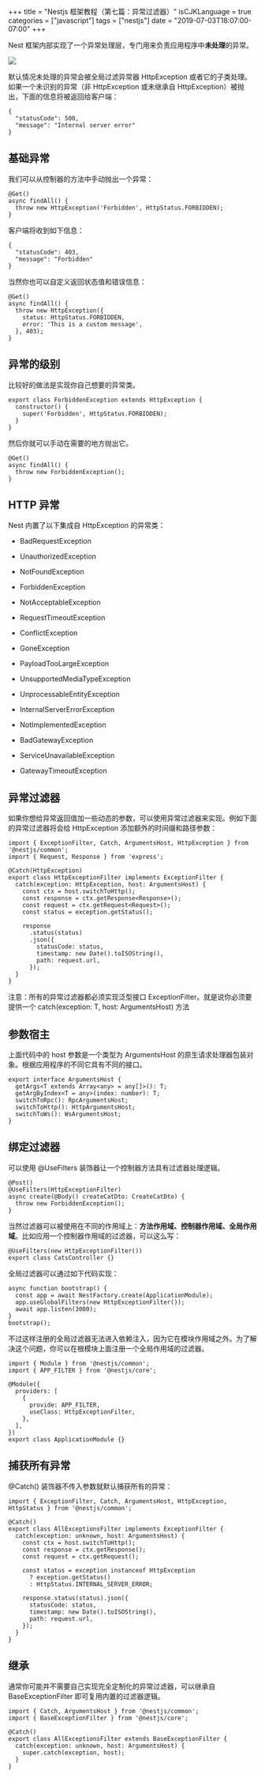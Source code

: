 +++
title = "Nestjs 框架教程（第七篇：异常过滤器）"
isCJKLanguage = true
categories = ["javascript"]
tags = ["nestjs"]
date = "2019-07-03T18:07:00-07:00"
+++

Nest 框架内部实现了一个异常处理层，专门用来负责应用程序中**未处理**的异常。

![](https://i.loli.net/2019/07/02/5d1b66de9370734231.png)

默认情况未处理的异常会被全局过滤异常器 HttpException 或者它的子类处理。如果一个未识别的异常（非 HttpException 或未继承自 HttpException）被抛出，下面的信息将被返回给客户端：

```
{
  "statusCode": 500,
  "message": "Internal server error"
}
```

## 基础异常

我们可以从控制器的方法中手动抛出一个异常：

```
@Get()
async findAll() {
  throw new HttpException('Forbidden', HttpStatus.FORBIDDEN);
}
```

客户端将收到如下信息：

```
{
  "statusCode": 403,
  "message": "Forbidden"
}
```

当然你也可以自定义返回状态值和错误信息：

```
@Get()
async findAll() {
  throw new HttpException({
    status: HttpStatus.FORBIDDEN,
    error: 'This is a custom message',
  }, 403);
}
```

## 异常的级别

比较好的做法是实现你自己想要的异常类。

```
export class ForbiddenException extends HttpException {
  constructor() {
    super('Forbidden', HttpStatus.FORBIDDEN);
  }
}
```

然后你就可以手动在需要的地方抛出它。

```
@Get()
async findAll() {
  throw new ForbiddenException();
}
```

## HTTP 异常

Nest 内置了以下集成自 HttpException 的异常类：

* BadRequestException

* UnauthorizedException

* NotFoundException

* ForbiddenException

* NotAcceptableException

* RequestTimeoutException

* ConflictException

* GoneException

* PayloadTooLargeException

* UnsupportedMediaTypeException

* UnprocessableEntityException

* InternalServerErrorException

* NotImplementedException

* BadGatewayException

* ServiceUnavailableException

* GatewayTimeoutException

## 异常过滤器

如果你想给异常返回值加一些动态的参数，可以使用异常过滤器来实现。例如下面的异常过滤器将会给 HttpException 添加额外的时间缀和路径参数：

```
import { ExceptionFilter, Catch, ArgumentsHost, HttpException } from '@nestjs/common';
import { Request, Response } from 'express';

@Catch(HttpException)
export class HttpExceptionFilter implements ExceptionFilter {
  catch(exception: HttpException, host: ArgumentsHost) {
    const ctx = host.switchToHttp();
    const response = ctx.getResponse<Response>();
    const request = ctx.getRequest<Request>();
    const status = exception.getStatus();

    response
      .status(status)
      .json({
        statusCode: status,
        timestamp: new Date().toISOString(),
        path: request.url,
      });
  }
}
```

注意：所有的异常过滤器都必须实现泛型接口 ExceptionFilter<T>。就是说你必须要提供一个 catch(exception: T, host: ArgumentsHost) 方法

## 参数宿主

上面代码中的 host 参数是一个类型为 ArgumentsHost 的原生请求处理器包装对象。根据应用程序的不同它具有不同的接口。

```
export interface ArgumentsHost {
  getArgs<T extends Array<any> = any[]>(): T;
  getArgByIndex<T = any>(index: number): T;
  switchToRpc(): RpcArgumentsHost;
  switchToHttp(): HttpArgumentsHost;
  switchToWs(): WsArgumentsHost;
}
```

## 绑定过滤器

可以使用 @UseFilters 装饰器让一个控制器方法具有过滤器处理逻辑。

```
@Post()
@UseFilters(HttpExceptionFilter)
async create(@Body() createCatDto: CreateCatDto) {
  throw new ForbiddenException();
}
```

当然过滤器可以被使用在不同的作用域上：**方法作用域、控制器作用域、全局作用域**。比如应用一个控制器作用域的过滤器，可以这么写：

```
@UseFilters(new HttpExceptionFilter())
export class CatsController {}
```

全局过滤器可以通过如下代码实现：

```
async function bootstrap() {
  const app = await NestFactory.create(ApplicationModule);
  app.useGlobalFilters(new HttpExceptionFilter());
  await app.listen(3000);
}
bootstrap();
```

不过这样注册的全局过滤器无法进入依赖注入，因为它在模块作用域之外。为了解决这个问题，你可以在根模块上面注册一个全局作用域的过滤器。

```
import { Module } from '@nestjs/common';
import { APP_FILTER } from '@nestjs/core';

@Module({
  providers: [
    {
      provide: APP_FILTER,
      useClass: HttpExceptionFilter,
    },
  ],
})
export class ApplicationModule {}
```

## 捕获所有异常

@Catch() 装饰器不传入参数就默认捕获所有的异常：

```
import { ExceptionFilter, Catch, ArgumentsHost, HttpException, HttpStatus } from '@nestjs/common';

@Catch()
export class AllExceptionsFilter implements ExceptionFilter {
  catch(exception: unknown, host: ArgumentsHost) {
    const ctx = host.switchToHttp();
    const response = ctx.getResponse();
    const request = ctx.getRequest();

    const status = exception instanceof HttpException
      ? exception.getStatus()
      : HttpStatus.INTERNAL_SERVER_ERROR;

    response.status(status).json({
      statusCode: status,
      timestamp: new Date().toISOString(),
      path: request.url,
    });
  }
}
```

## 继承

通常你可能并不需要自己实现完全定制化的异常过滤器，可以继承自 BaseExceptionFilter 即可复用内置的过滤器逻辑。

```
import { Catch, ArgumentsHost } from '@nestjs/common';
import { BaseExceptionFilter } from '@nestjs/core';

@Catch()
export class AllExceptionsFilter extends BaseExceptionFilter {
  catch(exception: unknown, host: ArgumentsHost) {
    super.catch(exception, host);
  }
}
```

## 